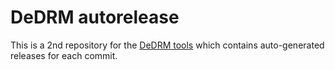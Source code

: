 # DeDRM autorelease

This is a 2nd repository for the [DeDRM tools](https://github.com/noDRM/DeDRM_tools) which contains auto-generated releases for each commit.
